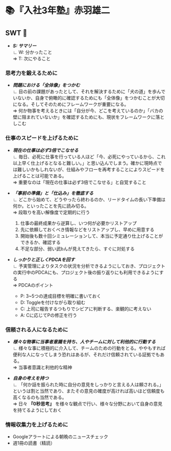 # :books:『入社3年塾』赤羽雄二

## **SWT** :eyes:
* ***S: サマリー***<br>
∟ W: 分かったこと<br>
⇒ T: 次にやること<br>

### **思考力を鍛えるために**
* ***問題における「全体像」をつかむ***<br>
∟ 目の前の課題があったとして、それを解決するために「犬の道」を歩んでいないか、自身で俯瞰的に確認するためにも「全体像」をつかむことが大切になる。そしてそのためにフレームワークが重要になる。<br>
⇒ 何か物事を考えるときには「自分が今、どこを考えているのか」「バカの壁に阻まれていないか」を確認するためにも、現状をフレームワークに落としこむ

### **仕事のスピードを上げるために**
* ***現在の仕事は必ず3倍でこなせる***<br>
∟ 毎日、必死に仕事を行っている人ほど「今、必死にやっているから、これ以上早く仕上げるとなると難しい。」と思い込んでしまう。確かに現時点では難しいかもしれないが、仕組みやフローを再考することによりスピードを上げることは可能である。<br>
⇒ 重要なのは「現在の仕事は必ず3倍でこなせる」と自覚すること

* ***「事前の準備」と「仕込み」を徹底する***<br>
∟ どこから始めて、どうやったら終わるのか、リードタイムの長い下準備は何か。といったことを先に読み切る。<br>
⇒ 段取りを高い解像度で定期的に行う
    1. 仕事の最終成果から逆算し、いつ何が必要かリストアップ
    2. 先に依頼しておくべき情報などをリストアップし、早めに用意する
    3. 開始後も数十回シミュレーションして、本当に予定通り仕上げることができるか、確認する
    4. 不足な部分、弱い武bんが見えてきたら、すぐに対処する<br>

* ***しっかりと正しくPDCAを回す***<br>
∟ 予実管理によりタスクの状況を分析できるようにしておき、プロジェクトの実行中のPDCAにも、プロジェクト後の振り返りにも利用できるようにする<br>
⇒ PDCAのポイント<br>
    * P: 3~5つの達成目標を明確に書いておく
    * D: Toggleを付けながら取り組む
    * C: 上司に報告するつもりでシビアに判断する、楽観的に考えない
    * A: Cに応じてPの修正を行う

### **信頼される人になるために**
* ***様々な物事に当事者意識を持ち、人やチームに対して利他的に行動する***<br>
∟ 様々な事に積極的に介入して、チームのための行動をとる。ややもすれば便利な人になってしまう恐れはあるが、それだけ信頼されている証拠でもある。<br>
⇒ 当事者意識と利他的な精神

* ***自身の考えを持つ***<br>
∟ 「何か話を振られた時に自分の意見をしっかりと言える人は頼される。」というは割と当然であり、またその意見の確度が高ければ高いほど信頼度も高くなるのも当然である。<br>
⇒ 日々 **『0秒思考』** を様々な観点で行い、様々な分野において自身の意見を持てるようにしておく

### **情報収集力を上げるために**
* Googleアラートによる朝晩のニュースチェック
* 週1冊の読書（精読）
